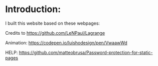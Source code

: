 # Introduction:
I built this website based on these webpages:

 Credits to https://github.com/LeNPaul/Lagrange

 Animation: https://codepen.io/luishodesign/pen/VwaawWd
 
 HELP: https://github.com/matteobrusa/Password-protection-for-static-pages

